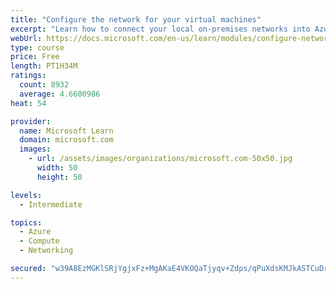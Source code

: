 ```yaml
---
title: "Configure the network for your virtual machines"
excerpt: "Learn how to connect your local on-premises networks into Azure using virtual networks, VPN gateways, and Azure ExpressRoute."
webUrl: https://docs.microsoft.com/en-us/learn/modules/configure-network-for-azure-virtual-machines/
type: course
price: Free
length: PT1H34M
ratings:
  count: 8932
  average: 4.6600986
heat: 54

provider:
  name: Microsoft Learn
  domain: microsoft.com
  images:
    - url: /assets/images/organizations/microsoft.com-50x50.jpg
      width: 50
      height: 50

levels:
  - Intermediate

topics:
  - Azure
  - Compute
  - Networking

secured: "w39A8EzMGKlSRjYgjxFz+MgAKaE4VKOQaTjyqv+Zdps/qPuXdsKMJkASTCuDrta9U/rYxNHfa+urFWWgjAPtna00HE2C7MKVYiBgtsR97QEsMJUBFE0yFrnDi++xSTECLBH/kJYvWAEcKWRGG72a7d2NZU6va1/rUe/QN2xxplsvVVKMBS6BCP27YWkXq39oFxl5NG93DWGn4Z2HYiNJtz1mFMOUEf0Z0KO7GcMtoXcyhmIYBMWQeHwgnnaET1X24GLtTKPBhr1nkqjLr3LjSkkM+MvANVRmsbSh/MXAQQZsMMybSKnKA5DPIsx45U6hsfm/So4JKKw1Q1cPIGU71A5mn13EKErSizOTHehcVPIrsND8CR70p8pMh7DTKrFHZbdnM7daQXATOqw+YfhPkPl+NZyZ4p4PJhdLj+Y3ji8=;SNIQI3okp+JIAfovs6s6Tw=="
---
```


